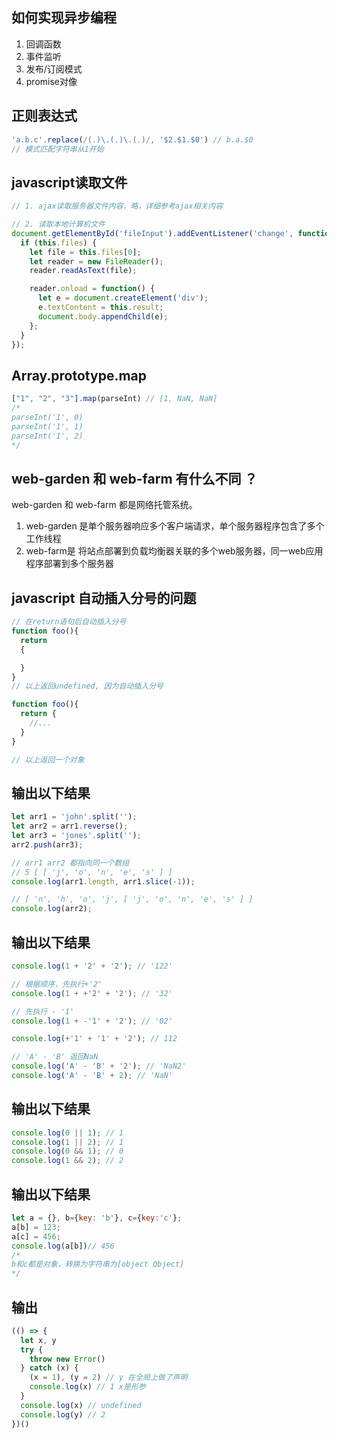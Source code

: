 ## 如何实现异步编程
1. 回调函数
2. 事件监听
3. 发布/订阅模式
4. promise对像

## 正则表达式
```js
'a.b.c'.replace(/(.)\.(.)\.(.)/, '$2.$1.$0') // b.a.$0
// 模式匹配字符串从1开始
```

## javascript读取文件
```js
// 1. ajax读取服务器文件内容，略，详细参考ajax相关内容

// 2. 读取本地计算机文件
document.getElementById('fileInput').addEventListener('change', function() {
  if (this.files) {
    let file = this.files[0];
    let reader = new FileReader();
    reader.readAsText(file);

    reader.onload = function() {
      let e = document.createElement('div');
      e.textContent = this.result;
      document.body.appendChild(e);
    };
  }
});

```

## Array.prototype.map
```js
["1", "2", "3"].map(parseInt) // [1, NaN, NaN]
/*
parseInt('1', 0) 
parseInt('1', 1)
parseInt('1', 2)
*/
```

## web-garden 和 web-farm 有什么不同 ？
web-garden 和 web-farm 都是网络托管系统。

1. web-garden 是单个服务器响应多个客户端请求，单个服务器程序包含了多个工作线程
2. web-farm是 将站点部署到负载均衡器关联的多个web服务器，同一web应用程序部署到多个服务器

## javascript 自动插入分号的问题
```js
// 在return语句后自动插入分号
function foo(){
  return
  {

  }
}
// 以上返回undefined, 因为自动插入分号

function foo(){
  return {
    //...
  }
}

// 以上返回一个对象
```

## 输出以下结果
```js
let arr1 = 'john'.split('');
let arr2 = arr1.reverse();
let arr3 = 'jones'.split('');
arr2.push(arr3);

// arr1 arr2 都指向同一个数组
// 5 [ [ 'j', 'o', 'n', 'e', 's' ] ]
console.log(arr1.length, arr1.slice(-1));

// [ 'n', 'h', 'o', 'j', [ 'j', 'o', 'n', 'e', 's' ] ]
console.log(arr2);
```

## 输出以下结果
```js
console.log(1 + '2' + '2'); // '122'

// 根据顺序，先执行+'2'
console.log(1 + +'2' + '2'); // '32'

// 先执行 - '1'
console.log(1 + -'1' + '2'); // '02'

console.log(+'1' + '1' + '2'); // 112

// 'A' - 'B' 返回NaN
console.log('A' - 'B' + '2'); // 'NaN2'
console.log('A' - 'B' + 2); // 'NaN'
```

## 输出以下结果
```js
console.log(0 || 1); // 1
console.log(1 || 2); // 1
console.log(0 && 1); // 0
console.log(1 && 2); // 2
```

## 输出以下结果
```js
let a = {}, b={key: 'b'}, c={key:'c'};
a[b] = 123;
a[c] = 456;
console.log(a[b])// 456
/*
b和c都是对象，转换为字符串为[object Object]
*/
```




## 输出
```js
(() => {
  let x, y
  try {
    throw new Error()
  } catch (x) {
    (x = 1), (y = 2) // y 在全局上做了声明
    console.log(x) // 1 x是形参
  }
  console.log(x) // undefined
  console.log(y) // 2
})()
```